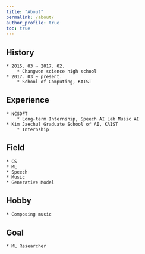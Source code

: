 ```yaml
---
title: "About"
permalink: /about/
author_profile: true
toc: true
---
```


## History
    * 2015. 03 ~ 2017. 02.
        * Changwon science high school
    * 2017. 03 ~ present.
        * School of Computing, KAIST

## Experience
    * NCSOFT
        * Long-term Internship, Speech AI Lab Music AI
    * Kim Jaechul Graduate School of AI, KAIST
        * Internship

## Field
    * CS
    * ML
    * Speech
    * Music
    * Generative Model

## Hobby
    * Composing music

## Goal
    * ML Researcher